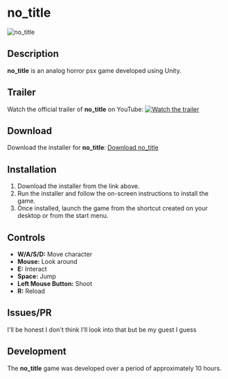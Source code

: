 # no_title

![no_title](https://img.youtube.com/vi/PuanXdWOKhI/0.jpg)

## Description

**no_title** is an analog horror psx game developed using Unity. 

## Trailer

Watch the official trailer of **no_title** on YouTube:
[![Watch the trailer](https://img.youtube.com/vi/PuanXdWOKhI/0.jpg)](https://www.youtube.com/watch?v=PuanXdWOKhI)

## Download

Download the installer for **no_title**:
[Download no_title](https://www.mediafire.com/file/3iqa2n42vvzhj1a/no_title.exe/file)

## Installation

1. Download the installer from the link above.
2. Run the installer and follow the on-screen instructions to install the game.
3. Once installed, launch the game from the shortcut created on your desktop or from the start menu.

## Controls

- **W/A/S/D:** Move character
- **Mouse:** Look around
- **E:** Interact
- **Space:** Jump
- **Left Mouse Button:** Shoot
- **R:** Reload

## Issues/PR

I'll be honest I don't think I'll look into that but be my guest I guess

## Development

The **no_title** game was developed over a period of approximately 10 hours.

